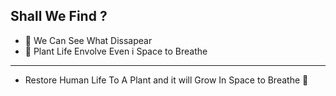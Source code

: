 

## Shall We Find ?

- 🔭 We Can See What Dissapear 
- 🌱 Plant Life Envolve Even i Space to Breathe

-----------

- Restore Human Life To A Plant and it will Grow 
In Space to Breathe 🌱
